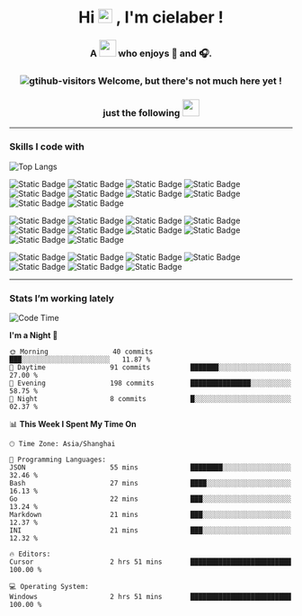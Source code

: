 <div align="center">
  <h1>Hi <img src="https://media.giphy.com/media/hvRJCLFzcasrR4ia7z/giphy.gif" width="25px"> ,  I'm  cielaber ! </h1>
  <h3>A <img src="https://media.giphy.com/media/WUlplcMpOCEmTGBtBW/giphy.gif" width="30">  who enjoys 📸 and 🎧.</h3>
  <h3 valign="center"><img src="https://komarev.com/ghpvc/?username=cielaber&label=Visitor_number&color=brightgreen&style=flat&logo=github" alt="gtihub-visitors" />  Welcome, but there's not much here yet ! </h3>
  <h3>just the following <img src="https://emojis.slackmojis.com/emojis/images/1531849430/4246/blob-sunglasses.gif?1531849430" width="30"/></h3>
</div>

---

<!--
![Visitor Count](https://profile-counter.glitch.me/cielaber/count.svg)
![cielaber's GitHub stats](https://github-readme-stats.vercel.app/api?username=cielaber&show_icons=true&theme=tokyonight)
-->


### Skills I code with
![Top Langs](https://github-readme-stats.vercel.app/api/top-langs/?username=cielaber&layout=compact&theme=tokyonight)

![Static Badge](https://img.shields.io/badge/HTML-%23E34F26?logo=html5&logoColor=ffffff)
![Static Badge](https://img.shields.io/badge/CSS-1572B6?logo=css3&logoColor=ffffff)
![Static Badge](https://img.shields.io/badge/JavaScript-FFCA28?logo=javascript&logoColor=ffffff)
![Static Badge](https://img.shields.io/badge/TypeScript-%233178C6?logo=typescript&logoColor=ffffff)
![Static Badge](https://img.shields.io/badge/Vue-%234FC08D?logo=vuedotjs&logoColor=ffffff)
![Static Badge](https://img.shields.io/badge/React-%2361DAFB?logo=react&logoColor=ffffff)
![Static Badge](https://img.shields.io/badge/Node.js-%23339933?logo=nodedotjs&logoColor=ffffff)
![Static Badge](https://img.shields.io/badge/Electron-%2347848F?logo=electron&logoColor=ffffff)
![Static Badge](https://img.shields.io/badge/Koa-%2333333D?logo=koa&logoColor=ffffff)
![Static Badge](https://img.shields.io/badge/Next-%23000000?logo=nextdotjs&logoColor=ffffff)

![Static Badge](https://img.shields.io/badge/Golang-%2300ADD8?logo=go&logoColor=ffffff)
![Static Badge](https://img.shields.io/badge/Python-%233776AB?logo=python&logoColor=%23ffffff)
![Static Badge](https://img.shields.io/badge/MySQL-%234479A1?logo=mysql&logoColor=ffffff)
![Static Badge](https://img.shields.io/badge/Linux-%23FCC624?logo=linux&logoColor=000000)
![Static Badge](https://img.shields.io/badge/Docker-%232496ED?logo=docker&logoColor=ffffff)
![Static Badge](https://img.shields.io/badge/Nginx-%23009639?logo=nginx&logoColor=ffffff)
![Static Badge](https://img.shields.io/badge/S3-%23569A31?logo=amazons3&logoColor=ffffff)
![Static Badge](https://img.shields.io/badge/MQTT-%23660066?logo=mqtt&logoColor=ffffff)
![Static Badge](https://img.shields.io/badge/Prometheus-%23E6522C?logo=prometheus&logoColor=ffffff)
![Static Badge](https://img.shields.io/badge/Grafana-%23F46800?logo=grafana&logoColor=ffffff)

![Static Badge](https://img.shields.io/badge/Vite-%236E9F18?logo=vite&logoColor=ffffff)
![Static Badge](https://img.shields.io/badge/Rollup-%23EC4A3F?logo=rollupdotjs&logoColor=ffffff)
![Static Badge](https://img.shields.io/badge/Echarts-%23AA344D?logo=apacheecharts&logoColor=ffffff)
![Static Badge](https://img.shields.io/badge/Git-%23F05032?logo=git&logoColor=ffffff)
![Static Badge](https://img.shields.io/badge/Less-%231D365D?logo=less&logoColor=ffffff)
![Static Badge](https://img.shields.io/badge/Sass-%23CC6699?logo=sass&logoColor=ffffff)
![Static Badge](https://img.shields.io/badge/tailwindcss-%2306B6D4?logo=tailwindcss&logoColor=ffffff)

---

### Stats I’m working lately
<!--START_SECTION:waka-->
![Code Time](http://img.shields.io/badge/Code%20Time-2%2C172%20hrs%2042%20mins-blue)

**I'm a Night 🦉** 

```text
🌞 Morning                40 commits          ███░░░░░░░░░░░░░░░░░░░░░░   11.87 % 
🌆 Daytime                91 commits          ███████░░░░░░░░░░░░░░░░░░   27.00 % 
🌃 Evening                198 commits         ███████████████░░░░░░░░░░   58.75 % 
🌙 Night                  8 commits           █░░░░░░░░░░░░░░░░░░░░░░░░   02.37 % 
```


📊 **This Week I Spent My Time On** 

```text
🕑︎ Time Zone: Asia/Shanghai

💬 Programming Languages: 
JSON                     55 mins             ████████░░░░░░░░░░░░░░░░░   32.46 % 
Bash                     27 mins             ████░░░░░░░░░░░░░░░░░░░░░   16.13 % 
Go                       22 mins             ███░░░░░░░░░░░░░░░░░░░░░░   13.24 % 
Markdown                 21 mins             ███░░░░░░░░░░░░░░░░░░░░░░   12.37 % 
INI                      21 mins             ███░░░░░░░░░░░░░░░░░░░░░░   12.32 % 

🔥 Editors: 
Cursor                   2 hrs 51 mins       █████████████████████████   100.00 % 

💻 Operating System: 
Windows                  2 hrs 51 mins       █████████████████████████   100.00 % 
```


<!--END_SECTION:waka-->
